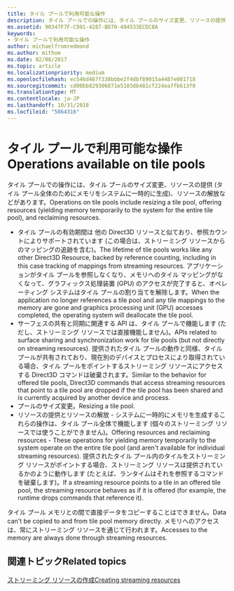 ```yaml
---
title: タイル プールで利用可能な操作
description: タイル プールでの操作には、タイル プールのサイズ変更、リソースの提供 (タイル プール全体のためにメモリをシステムに一時的に生成)、リソースの解放などがあります。
ms.assetid: 90347F7F-C991-4287-BD70-494533ECDC8A
keywords:
- タイル プールで利用可能な操作
author: michaelfromredmond
ms.author: mithom
ms.date: 02/08/2017
ms.topic: article
ms.localizationpriority: medium
ms.openlocfilehash: ec546d467f338bbbe2f4dbf89015a4487e001718
ms.sourcegitcommit: cd00bb829306871e5103db481cf224ea7fb613f0
ms.translationtype: MT
ms.contentlocale: ja-JP
ms.lasthandoff: 10/31/2018
ms.locfileid: "5864316"
---
```

# <a name="operations-available-on-tile-pools"></a><span data-ttu-id="13428-104">タイル プールで利用可能な操作</span><span class="sxs-lookup"><span data-stu-id="13428-104">Operations available on tile pools</span></span>


<span data-ttu-id="13428-105">タイル プールでの操作には、タイル プールのサイズ変更、リソースの提供 (タイル プール全体のためにメモリをシステムに一時的に生成)、リソースの解放などがあります。</span><span class="sxs-lookup"><span data-stu-id="13428-105">Operations on tile pools include resizing a tile pool, offering resources (yielding memory temporarily to the system for the entire tile pool), and reclaiming resources.</span></span>

-   <span data-ttu-id="13428-106">タイル プールの有効期間は 他の Direct3D リソースと似ており、参照カウントによりサポートされています (この場合は、ストリーミング リソースからのマッピングの追跡を含む)。</span><span class="sxs-lookup"><span data-stu-id="13428-106">The lifetime of tile pools works like any other Direct3D Resource, backed by reference counting, including in this case tracking of mappings from streaming resources.</span></span> <span data-ttu-id="13428-107">アプリケーションがタイル プールを参照しなくなり、メモリへのタイル マッピングがなくなって、グラフィックス処理装置 (GPU) のアクセスが完了すると、オペレーティング システムはタイル プールの割り当てを解除します。</span><span class="sxs-lookup"><span data-stu-id="13428-107">When the application no longer references a tile pool and any tile mappings to the memory are gone and graphics processing unit (GPU) accesses completed, the operating system will deallocate the tile pool.</span></span>
-   <span data-ttu-id="13428-108">サーフェスの共有と同期に関連する API は、タイル プールで機能します (ただし、ストリーミング リソースでは直接機能しません)。</span><span class="sxs-lookup"><span data-stu-id="13428-108">APIs related to surface sharing and synchronization work for tile pools (but not directly on streaming resources).</span></span> <span data-ttu-id="13428-109">提供されたタイル プールの動作と同様、タイル プールが共有されており、現在別のデバイスとプロセスにより取得されている場合、タイル プールをポイントするストリーミング リソースにアクセスする Direct3D コマンドは破棄されます。</span><span class="sxs-lookup"><span data-stu-id="13428-109">Similar to the behavior for offered tile pools, Direct3D commands that access streaming resources that point to a tile pool are dropped if the tile pool has been shared and is currently acquired by another device and process.</span></span>
-   <span data-ttu-id="13428-110">プールのサイズ変更。</span><span class="sxs-lookup"><span data-stu-id="13428-110">Resizing a tile pool.</span></span>
-   <span data-ttu-id="13428-111">リソースの提供とリソースの解放 - システムに一時的にメモリを生成するこれらの操作は、タイル プール全体で機能します (個々のストリーミング リソースでは使うことができません)。</span><span class="sxs-lookup"><span data-stu-id="13428-111">Offering resources and reclaiming resources - These operations for yielding memory temporarily to the system operate on the entire tile pool (and aren't available for individual streaming resources).</span></span> <span data-ttu-id="13428-112">提供されたタイル プール内のタイルをストリーミング リソースがポイントする場合、ストリーミング リソースは提供されているかのように動作します (たとえば、ランタイムはそれを参照するコマンドを破棄します)。</span><span class="sxs-lookup"><span data-stu-id="13428-112">If a streaming resource points to a tile in an offered tile pool, the streaming resource behaves as if it is offered (for example, the runtime drops commands that reference it).</span></span>

<span data-ttu-id="13428-113">タイル プール メモリとの間で直接データをコピーすることはできません。</span><span class="sxs-lookup"><span data-stu-id="13428-113">Data can't be copied to and from tile pool memory directly.</span></span> <span data-ttu-id="13428-114">メモリへのアクセスは、常にストリーミング リソースを通じて行われます。</span><span class="sxs-lookup"><span data-stu-id="13428-114">Accesses to the memory are always done through streaming resources.</span></span>

## <a name="span-idrelated-topicsspanrelated-topics"></a><span data-ttu-id="13428-115"><span id="related-topics"></span>関連トピック</span><span class="sxs-lookup"><span data-stu-id="13428-115"><span id="related-topics"></span>Related topics</span></span>


[<span data-ttu-id="13428-116">ストリーミング リソースの作成</span><span class="sxs-lookup"><span data-stu-id="13428-116">Creating streaming resources</span></span>](creating-streaming-resources.md)

 

 




